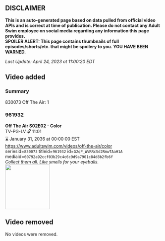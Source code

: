 ## DISCLAIMER
**This is an auto-generated page based on data pulled from official video APIs and is correct at time of publication. Please do not contact any Adult Swim employee on social media regarding any information this page provides.**  
**SPOILER ALERT: This page contains thumbnails of full episodes/shorts/etc. that might be spoilery to you. YOU HAVE BEEN WARNED.**  

_Last Update: April 24, 2023 at 11:00:20 EDT_
## Video added
### Summary
830073 Off The Air: 1  
### 961932
**Off The Air S02E02 - Color**  
TV-PG-LV 🔓 11:01  
⌛ January 31, 2036 at 00:00:00 EST  
https://www.adultswim.com/videos/off-the-air/color  
seriesid=`830073` titleid=`961932` id=`G2qP_WVRRcSd2RmwTAaH1A` mediaid=`60792a92ccf03b29c4c6c9d9a7901c84d8b2fb6f`  
_Collect them all. Like smells for your eyeballs._  
<a href="https://media.cdn.adultswim.com/uploads/20200312/thumbnails/2_20312132594-offtheair_202_dup-20121029.jpg"><img src="https://media.cdn.adultswim.com/uploads/20200312/thumbnails/2_20312132594-offtheair_202_dup-20121029.jpg" height="144px" /></a>
## Video removed
No videos were removed.  
